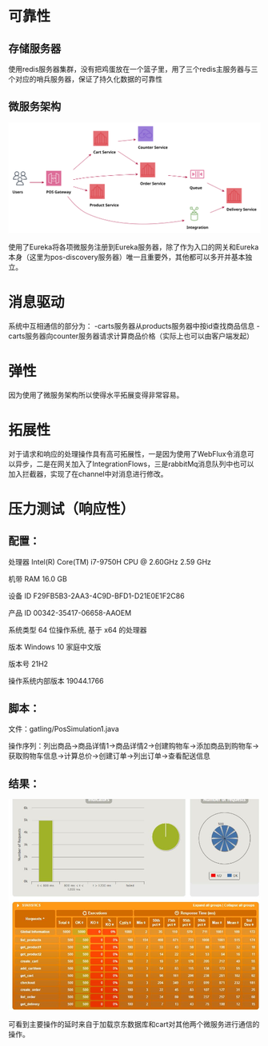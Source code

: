 # 可靠性
## 存储服务器

使用redis服务器集群，没有把鸡蛋放在一个篮子里，用了三个redis主服务器与三个对应的哨兵服务器，保证了持久化数据的可靠性

## 微服务架构

![](Micropos.svg)

使用了Eureka将各项微服务注册到Eureka服务器，除了作为入口的网关和Eureka本身（这里为pos-discovery服务器）唯一且重要外，其他都可以多开并基本独立。

# 消息驱动

系统中互相通信的部分为：
-carts服务器从products服务器中按id查找商品信息
-carts服务器向counter服务器请求计算商品价格（实际上也可以由客户端发起）

# 弹性

因为使用了微服务架构所以使得水平拓展变得非常容易。

# 拓展性

对于请求和响应的处理操作具有高可拓展性，一是因为使用了WebFlux令消息可以异步，二是在网关加入了IntegrationFlows，三是rabbitMq消息队列中也可以加入拦截器，实现了在channel中对消息进行修改。

# 压力测试（响应性）

## 配置：

处理器	Intel(R) Core(TM) i7-9750H CPU @ 2.60GHz   2.59 GHz

机带 RAM	16.0 GB

设备 ID	F29FB5B3-2AA3-4C9D-BFD1-D21E0E1F2C86

产品 ID	00342-35417-06658-AAOEM

系统类型	64 位操作系统, 基于 x64 的处理器

版本	Windows 10 家庭中文版

版本号	21H2

操作系统内部版本	19044.1766

## 脚本：

文件：gatling/PosSimulation1.java

操作序列：列出商品->商品详情1->商品详情2->创建购物车->添加商品到购物车->获取购物车信息->计算总价->创建订单->列出订单->查看配送信息

## 结果：
![](1.JPG)

可看到主要操作的延时来自于加载京东数据库和cart对其他两个微服务进行通信的操作。